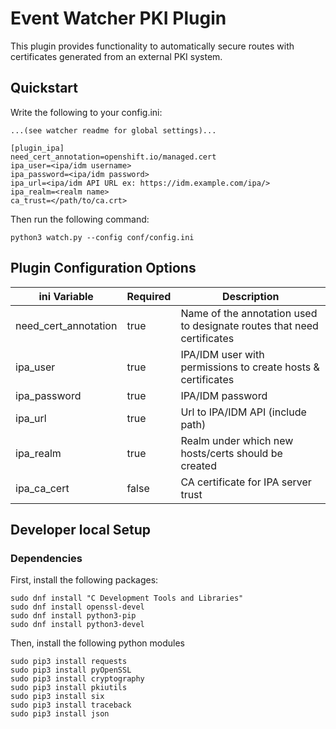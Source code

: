 # Event Watcher PKI Plugin

This plugin provides functionality to automatically secure routes with certificates generated from an external PKI system.

## Quickstart

Write the following to your config.ini:
```
...(see watcher readme for global settings)...

[plugin_ipa]
need_cert_annotation=openshift.io/managed.cert
ipa_user=<ipa/idm username>
ipa_password=<ipa/idm password>
ipa_url=<ipa/idm API URL ex: https://idm.example.com/ipa/>
ipa_realm=<realm name>
ca_trust=</path/to/ca.crt>
```

Then run the following command:

```
python3 watch.py --config conf/config.ini
```

## Plugin Configuration Options

| ini Variable | Required | Description |
| ------------- | ------------- | -------------|
| need_cert_annotation | true | Name of the annotation used to designate routes that need certificates |
| ipa_user | true | IPA/IDM user with permissions to create hosts & certificates |
| ipa_password | true | IPA/IDM password |
| ipa_url | true | Url to IPA/IDM API (include path) |
| ipa_realm | true | Realm under which new hosts/certs should be created |
| ipa_ca_cert | false | CA certificate for IPA server trust |
## Developer local Setup

### Dependencies

First, install the following packages:

```
sudo dnf install "C Development Tools and Libraries"
sudo dnf install openssl-devel
sudo dnf install python3-pip
sudo dnf install python3-devel
```

Then, install the following python modules
```
sudo pip3 install requests
sudo pip3 install pyOpenSSL
sudo pip3 install cryptography
sudo pip3 install pkiutils
sudo pip3 install six
sudo pip3 install traceback
sudo pip3 install json
```
